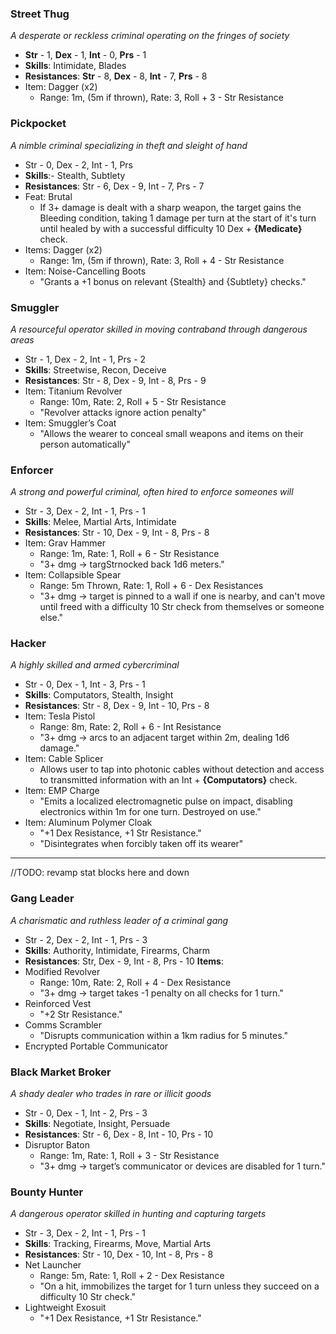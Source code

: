 ### Street Thug
_A desperate or reckless criminal operating on the fringes of society_
- **Str** - 1, **Dex** - 1, **Int** - 0, **Prs** - 1
- **Skills**: Intimidate, Blades
- **Resistances**: **Str** - 8, **Dex** - 8, **Int** - 7, **Prs** - 8
- Item: Dagger (x2)
	- Range: 1m, (5m if thrown), Rate: 3, Roll + 3 - Str Resistance
### Pickpocket
_A nimble criminal specializing in theft and sleight of hand_
- Str - 0, Dex - 2, Int - 1, Prs
- **Skills**:- Stealth, Subtlety
- **Resistances**: Str - 6, Dex - 9, Int - 7, Prs - 7
- Feat: Brutal
	- If 3+ damage is dealt with a sharp weapon, the target gains the Bleeding condition, taking 1 damage per turn at the start of it's turn until healed by with a successful difficulty 10 Dex + **{Medicate}** check.
- Items: Dagger (x2)
	- Range: 1m, (5m if thrown), Rate: 3, Roll + 4 - Str Resistance
- Item: Noise-Cancelling Boots
    - "Grants a +1 bonus on relevant {Stealth} and {Subtlety} checks."
### Smuggler
_A resourceful operator skilled in moving contraband through dangerous areas_
- Str - 1, Dex - 2, Int - 1, Prs - 2
- **Skills**: Streetwise, Recon, Deceive
- **Resistances**: Str - 8, Dex - 9, Int - 8, Prs - 9
- Item: Titanium Revolver
	- Range: 10m, Rate: 2,  Roll + 5 - Str Resistance
	- "Revolver attacks ignore action penalty"
- Item: Smuggler’s Coat
    - "Allows the wearer to conceal small weapons and items on their person automatically"
### Enforcer
_A strong and powerful criminal, often hired to enforce someones will_
- Str - 3, Dex - 2, Int - 1, Prs - 1
- **Skills**: Melee, Martial Arts, Intimidate
- **Resistances**: Str - 10, Dex - 9, Int - 8, Prs - 8 
- Item: Grav Hammer
	- Range: 1m, Rate: 1, Roll + 6 - Str Resistance
    - "3+ dmg → targStrnocked back 1d6 meters."
- Item: Collapsible Spear
	- Range: 5m Thrown, Rate: 1, Roll + 6 - Dex Resistances
	- "3+ dmg → target is pinned to a wall if one is nearby, and can't move until freed with a difficulty 10 Str check from themselves or someone else."
### Hacker
_A highly skilled and armed cybercriminal_
- Str - 0, Dex - 1, Int - 3, Prs - 1
- **Skills**: Computators, Stealth, Insight
- **Resistances**: Str - 8, Dex - 9, Int - 10, Prs - 8 
- Item: Tesla Pistol
	- Range: 8m, Rate: 2, Roll + 6 - Int Resistance
    - "3+ dmg → arcs to an adjacent target within 2m, dealing 1d6 damage."
- Item: Cable Splicer
	- Allows user to tap into photonic cables without detection and access to transmitted information with an Int + **{Computators}** check.
- Item: EMP Charge
	- "Emits a localized electromagnetic pulse on impact, disabling electronics within 1m for one turn. Destroyed on use."
- Item: Aluminum Polymer Cloak
    - "+1 Dex Resistance, +1 Str Resistance."
    - "Disintegrates when forcibly taken off its wearer"
-----
//TODO: revamp stat blocks here and down
### Gang Leader
_A charismatic and ruthless leader of a criminal gang_
- Str - 2, Dex - 2, Int - 1, Prs - 3
- **Skills**: Authority, Intimidate, Firearms, Charm
- **Resistances**: Str, Dex - 9, Int - 8, Prs - 10 
    **Items**:
- Modified Revolver
    - Range: 10m, Rate: 2, Roll + 4 - Dex Resistance
    - "3+ dmg → target takes -1 penalty on all checks for 1 turn."
- Reinforced Vest
    - "+2 Str Resistance."
- Comms Scrambler
    - "Disrupts communication within a 1km radius for 5 minutes."
- Encrypted Portable Communicator
### Black Market Broker
_A shady dealer who trades in rare or illicit goods_
- Str - 0, Dex - 1, Int - 2, Prs - 3
- **Skills**: Negotiate, Insight, Persuade
- **Resistances**: Str - 6, Dex - 8, Int - 10, Prs - 10 
- Disruptor Baton
    - Range: 1m, Rate: 1, Roll + 3 - Str Resistance
    - "3+ dmg → target’s communicator or devices are disabled for 1 turn."
### Bounty Hunter
_A dangerous operator skilled in hunting and capturing targets_
- Str - 3, Dex - 2, Int - 1, Prs - 1
- **Skills**: Tracking, Firearms, Move, Martial Arts
- **Resistances**: Str - 10, Dex - 10, Int - 8, Prs - 8 
- Net Launcher
    - Range: 5m, Rate: 1, Roll + 2 - Dex Resistance
    - "On a hit, immobilizes the target for 1 turn unless they succeed on a difficulty 10 Str check."
- Lightweight Exosuit
    - "+1 Dex Resistance, +1 Str Resistance."